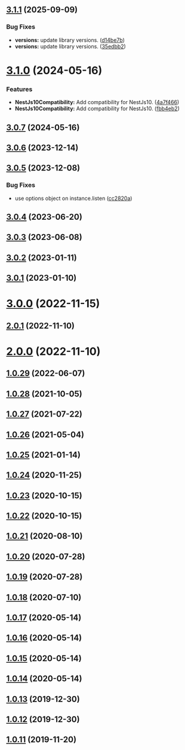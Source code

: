 ## [3.1.1](https://github.com/benMain/aws-serverless-fastify/compare/v3.1.0...v3.1.1) (2025-09-09)


### Bug Fixes

* **versions:** update library versions. ([d14be7b](https://github.com/benMain/aws-serverless-fastify/commit/d14be7b571c8060b9e401ac299f2676a8cbb51ee))
* **versions:** update library versions. ([35edbb2](https://github.com/benMain/aws-serverless-fastify/commit/35edbb24671a1e1ffa4d9d002de143e1497e4c37))

# [3.1.0](https://github.com/benMain/aws-serverless-fastify/compare/v3.0.7...v3.1.0) (2024-05-16)


### Features

* **NestJs10Compatibility:** Add compatibility for NestJs10. ([4a7f466](https://github.com/benMain/aws-serverless-fastify/commit/4a7f466dc380f2bc8ae6a5d1da79154fbd909254))
* **NestJs10Compatibility:** Add compatibility for NestJs10. ([fbb4eb2](https://github.com/benMain/aws-serverless-fastify/commit/fbb4eb2394b1eebf143e92c3171c44239bf5617f))

## [3.0.7](https://github.com/benMain/aws-serverless-fastify/compare/v3.0.6...v3.0.7) (2024-05-16)

## [3.0.6](https://github.com/benMain/aws-serverless-fastify/compare/v3.0.5...v3.0.6) (2023-12-14)

## [3.0.5](https://github.com/benMain/aws-serverless-fastify/compare/v3.0.4...v3.0.5) (2023-12-08)


### Bug Fixes

* use options object on instance.listen ([cc2820a](https://github.com/benMain/aws-serverless-fastify/commit/cc2820a))

## [3.0.4](https://github.com/benMain/aws-serverless-fastify/compare/v3.0.3...v3.0.4) (2023-06-20)

## [3.0.3](https://github.com/benMain/aws-serverless-fastify/compare/v3.0.2...v3.0.3) (2023-06-08)

## [3.0.2](https://github.com/benMain/aws-serverless-fastify/compare/v3.0.1...v3.0.2) (2023-01-11)

## [3.0.1](https://github.com/benMain/aws-serverless-fastify/compare/v3.0.0...v3.0.1) (2023-01-10)

# [3.0.0](https://github.com/benMain/aws-serverless-fastify/compare/v2.0.1...v3.0.0) (2022-11-15)

## [2.0.1](https://github.com/benMain/aws-serverless-fastify/compare/v2.0.0...v2.0.1) (2022-11-10)

# [2.0.0](https://github.com/benMain/aws-serverless-fastify/compare/v1.0.29...v2.0.0) (2022-11-10)

## [1.0.29](https://github.com/benMain/aws-serverless-fastify/compare/v1.0.28...v1.0.29) (2022-06-07)

## [1.0.28](https://github.com/benMain/aws-serverless-fastify/compare/v1.0.27...v1.0.28) (2021-10-05)

## [1.0.27](https://github.com/benMain/aws-serverless-fastify/compare/v1.0.26...v1.0.27) (2021-07-22)

## [1.0.26](https://github.com/benMain/aws-serverless-fastify/compare/v1.0.25...v1.0.26) (2021-05-04)

## [1.0.25](https://github.com/benMain/aws-serverless-fastify/compare/v1.0.24...v1.0.25) (2021-01-14)

## [1.0.24](https://github.com/benMain/aws-serverless-fastify/compare/v1.0.23...v1.0.24) (2020-11-25)

## [1.0.23](https://github.com/benMain/aws-serverless-fastify/compare/v1.0.22...v1.0.23) (2020-10-15)

## [1.0.22](https://github.com/benMain/aws-serverless-fastify/compare/v1.0.21...v1.0.22) (2020-10-15)

## [1.0.21](https://github.com/benMain/aws-serverless-fastify/compare/v1.0.20...v1.0.21) (2020-08-10)

## [1.0.20](https://github.com/benMain/aws-serverless-fastify/compare/v1.0.19...v1.0.20) (2020-07-28)

## [1.0.19](https://github.com/benMain/aws-serverless-fastify/compare/v1.0.18...v1.0.19) (2020-07-28)

## [1.0.18](https://github.com/benMain/aws-serverless-fastify/compare/v1.0.17...v1.0.18) (2020-07-10)

## [1.0.17](https://github.com/benMain/aws-serverless-fastify/compare/v1.0.16...v1.0.17) (2020-05-14)

## [1.0.16](https://github.com/benMain/aws-serverless-fastify/compare/v1.0.15...v1.0.16) (2020-05-14)

## [1.0.15](https://github.com/benMain/aws-serverless-fastify/compare/v1.0.14...v1.0.15) (2020-05-14)

## [1.0.14](https://github.com/benMain/aws-serverless-fastify/compare/v1.0.13...v1.0.14) (2020-05-14)

## [1.0.13](https://github.com/benMain/aws-serverless-fastify/compare/v1.0.12...v1.0.13) (2019-12-30)

## [1.0.12](https://github.com/benMain/aws-serverless-fastify/compare/v1.0.11...v1.0.12) (2019-12-30)

## [1.0.11](https://github.com/benMain/aws-serverless-fastify/compare/v1.0.10...v1.0.11) (2019-11-20)
